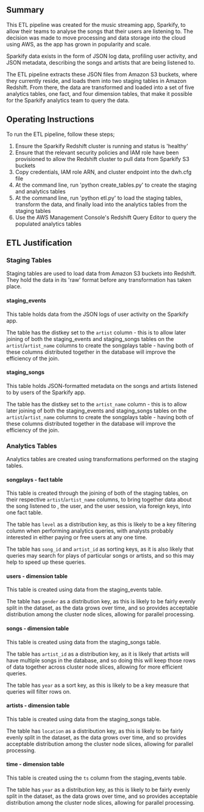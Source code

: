 ## Summary

This ETL pipeline was created for the music streaming app, Sparkify, to allow their teams to analyse the songs that their users are listening to. The decision was made to move processing and data storage into the cloud using AWS, as the app has grown in popularity and scale.

Sparkify data exists in the form of JSON log data, profiling user activity, and JSON metadata, describing the songs and artists that are being listened to. 

The ETL pipeline extracts these JSON files from Amazon S3 buckets, where they currently reside, and loads them into two staging tables in Amazon Redshift. From there, the data are transformed and loaded into a set of five analytics tables, one fact, and four dimension tables, that make it possible for the Sparkify analytics team to query the data.


## Operating Instructions

To run the ETL pipeline, follow these steps;

1. Ensure the Sparkify Redshift cluster is running and status is 'healthy'
2. Ensure that the relevant security policies and IAM role have been provisioned to allow the Redshift cluster to pull data from Sparkify S3 buckets
3. Copy credentials, IAM role ARN, and cluster endpoint into the dwh.cfg file
4. At the command line, run 'python create_tables.py' to create the staging and analytics tables
5. At the command line, run 'python etl.py' to load the staging tables, transform the data, and finally load into the analytics tables from the staging tables
6. Use the AWS Management Console's Redshift Query Editor to query the populated analytics tables


## ETL Justification

### Staging Tables

Staging tables are used to load data from Amazon S3 buckets into Redshift. They hold the data in its 'raw' format before any transformation has taken place.

#### staging_events

This table holds data from the JSON logs of user activity on the Sparkify app.

The table has the distkey set to the `artist` column - this is to allow later joining of both the staging_events and staging_songs tables on the `artist`/`artist_name` columns to create the songplays table - having both of these columns distributed together in the database will improve the efficiency of the join.

#### staging_songs

This table holds JSON-formatted metadata on the songs and artists listened to by users of the Sparkify app.

The table has the distkey set to the `artist_name` column - this is to allow later joining of both the staging_events and staging_songs tables on the `artist`/`artist_name` columns to create the songplays table - having both of these columns distributed together in the database will improve the efficiency of the join.


### Analytics Tables

Analytics tables are created using transformations performed on the staging tables.

#### songplays - fact table

This table is created through the joining of both of the staging tables, on their respective `artist`/`artist_name` columns, to bring together data about the song listened to , the user, and the user session, via foreign keys, into one fact table.

The table has `level` as a distribution key, as this is likely to be a key filtering column when performing analytics queries, with analysts probably interested in either paying or free users at any one time.

The table has `song_id` and `artist_id` as sorting keys, as it is also likely that queries may search for plays of particular songs or artists, and so this may help to speed up these queries.


#### users - dimension table

This table is created using data from the staging_events table.

The table has `gender` as a distribution key, as this is likely to be fairly evenly split in the dataset, as the data grows over time, and so provides acceptable distribution among the cluster node slices, allowing for parallel processing.


#### songs - dimension table

This table is created using data from the staging_songs table.

The table has `artist_id` as a distribution key, as it is likely that artists will have multiple songs in the database, and so doing this will keep those rows of data together across cluster node slices, allowing for more efficient queries.

The table has `year` as a sort key, as this is likely to be a key measure that queries will filter rows on.

#### artists - dimension table

This table is created using data from the staging_songs table.

The table has `location` as a distribution key, as this is likely to be fairly evenly split in the dataset, as the data grows over time, and so provides acceptable distribution among the cluster node slices, allowing for parallel processing.


#### time - dimension table

This table is created using the `ts` column from the staging_events table.

The table has `year` as a distribution key, as this is likely to be fairly evenly split in the dataset, as the data grows over time, and so provides acceptable distribution among the cluster node slices, allowing for parallel processing.